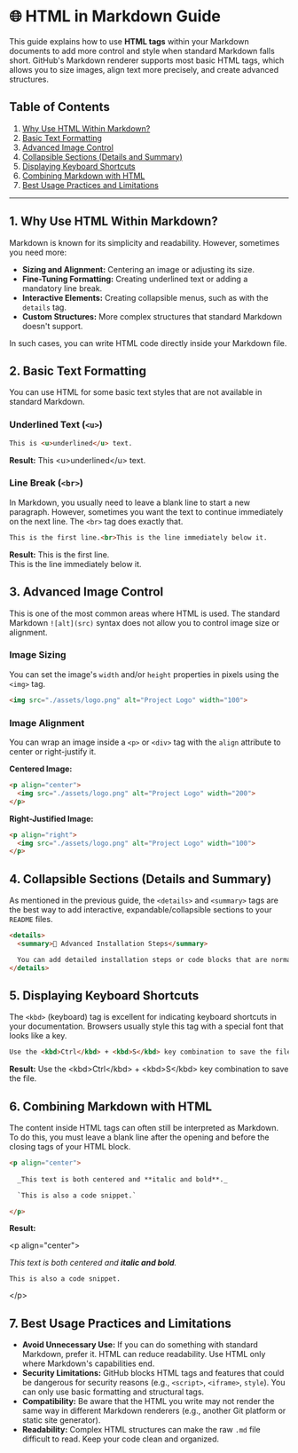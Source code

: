 # 🌐 HTML in Markdown Guide

This guide explains how to use **HTML tags** within your Markdown documents to add more control and style when standard Markdown falls short. GitHub's Markdown renderer supports most basic HTML tags, which allows you to size images, align text more precisely, and create advanced structures.

## Table of Contents

1.  [Why Use HTML Within Markdown?](#1-why-use-html-within-markdown)
2.  [Basic Text Formatting](#2-basic-text-formatting)
3.  [Advanced Image Control](#3-advanced-image-control)
4.  [Collapsible Sections (Details and Summary)](#4-collapsible-sections-details-and-summary)
5.  [Displaying Keyboard Shortcuts](#5-displaying-keyboard-shortcuts)
6.  [Combining Markdown with HTML](#6-combining-markdown-with-html)
7.  [Best Usage Practices and Limitations](#7-best-usage-practices-and-limitations)

-----

## 1\. Why Use HTML Within Markdown?

Markdown is known for its simplicity and readability. However, sometimes you need more:

  - **Sizing and Alignment:** Centering an image or adjusting its size.
  - **Fine-Tuning Formatting:** Creating underlined text or adding a mandatory line break.
  - **Interactive Elements:** Creating collapsible menus, such as with the `details` tag.
  - **Custom Structures:** More complex structures that standard Markdown doesn't support.

In such cases, you can write HTML code directly inside your Markdown file.

## 2\. Basic Text Formatting

You can use HTML for some basic text styles that are not available in standard Markdown.

### Underlined Text (`<u>`)

```html
This is <u>underlined</u> text.
```

**Result:** This \<u\>underlined\</u\> text.

### Line Break (`<br>`)

In Markdown, you usually need to leave a blank line to start a new paragraph. However, sometimes you want the text to continue immediately on the next line. The `<br>` tag does exactly that.

```markdown
This is the first line.<br>This is the line immediately below it.
```

**Result:**
This is the first line.<br>This is the line immediately below it.

## 3\. Advanced Image Control

This is one of the most common areas where HTML is used. The standard Markdown `![alt](src)` syntax does not allow you to control image size or alignment.

### Image Sizing

You can set the image's `width` and/or `height` properties in pixels using the `<img>` tag.

```html
<img src="./assets/logo.png" alt="Project Logo" width="100">
```

### Image Alignment

You can wrap an image inside a `<p>` or `<div>` tag with the `align` attribute to center or right-justify it.

**Centered Image:**

```html
<p align="center">
  <img src="./assets/logo.png" alt="Project Logo" width="200">
</p>
```

**Right-Justified Image:**

```html
<p align="right">
  <img src="./assets/logo.png" alt="Project Logo" width="100">
</p>
```

## 4\. Collapsible Sections (Details and Summary)

As mentioned in the previous guide, the `<details>` and `<summary>` tags are the best way to add interactive, expandable/collapsible sections to your `README` files.

```html
<details>
  <summary>🚀 Advanced Installation Steps</summary>

  You can add detailed installation steps or code blocks that are normally hidden here.
</details>
```

## 5\. Displaying Keyboard Shortcuts

The `<kbd>` (keyboard) tag is excellent for indicating keyboard shortcuts in your documentation. Browsers usually style this tag with a special font that looks like a key.

```html
Use the <kbd>Ctrl</kbd> + <kbd>S</kbd> key combination to save the file.
```

**Result:**
Use the \<kbd\>Ctrl\</kbd\> + \<kbd\>S\</kbd\> key combination to save the file.

## 6\. Combining Markdown with HTML

The content inside HTML tags can often still be interpreted as Markdown. To do this, you must leave a blank line after the opening and before the closing tags of your HTML block.

```html
<p align="center">
  
  _This text is both centered and **italic and bold**._

  `This is also a code snippet.`

</p>
```

**Result:**

\<p align="center"\>

*This text is both centered and **italic and bold**.*

`This is also a code snippet.`

\</p\>

## 7\. Best Usage Practices and Limitations

  - **Avoid Unnecessary Use:** If you can do something with standard Markdown, prefer it. HTML can reduce readability. Use HTML only where Markdown's capabilities end.
  - **Security Limitations:** GitHub blocks HTML tags and features that could be dangerous for security reasons (e.g., `<script>`, `<iframe>`, `style`). You can only use basic formatting and structural tags.
  - **Compatibility:** Be aware that the HTML you write may not render the same way in different Markdown renderers (e.g., another Git platform or static site generator).
  - **Readability:** Complex HTML structures can make the raw `.md` file difficult to read. Keep your code clean and organized.